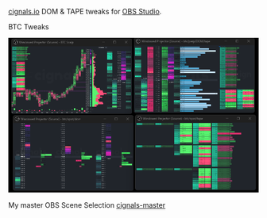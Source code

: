 [cignals.io](https://cignals.io/) DOM & TAPE tweaks for [OBS Studio](https://obsproject.com/).

BTC Tweaks

![Screenshot-1](/media/cignals-BTC-tweaks.png)

My master OBS Scene Selection [cignals-master](/json/cignals-master.json)





